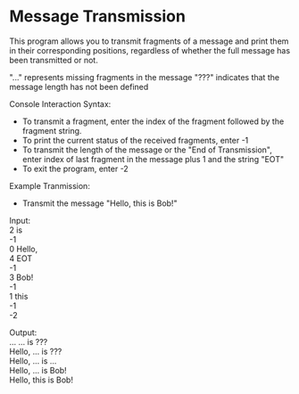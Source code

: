 # Message Transmission
This program allows you to transmit fragments of a message and print them in their corresponding positions, regardless of whether the full message has been transmitted or not. 

"..." represents missing fragments in the message
"???" indicates that the message length has not been defined

Console Interaction Syntax:

- To transmit a fragment, enter the index of the fragment followed by the fragment string.
- To print the current status of the received fragments, enter -1
- To transmit the length of the message or the "End of Transmission", enter index of last fragment in the message plus 1 and the string "EOT"
- To exit the program, enter -2

Example Tranmission:

- Transmit the message "Hello, this is Bob!"

Input:        
2 is <br>
-1 <br>
0 Hello, <br>
4 EOT <br>
-1 <br>
3 Bob! <br>
-1 <br>
1 this <br>
-1 <br>
-2 <br>

Output: <br>
... ... is ??? <br>
Hello, ... is ??? <br>
Hello, ... is ... <br>
Hello, ... is Bob! <br>
Hello, this is Bob!<br>


